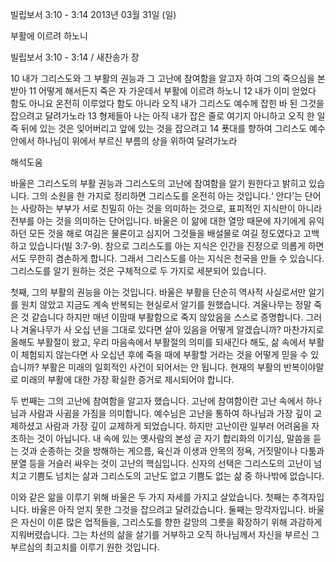 빌립보서 3:10 - 3:14 
2013년 03월 31일 (일)

부활에 이르려 하노니



빌립보서 3:10 - 3:14 / 새찬송가  장


10 내가 그리스도와 그 부활의 권능과 그 고난에 참여함을 알고자 하여 그의 죽으심을 본받아 11 어떻게 해서든지 죽은 자 가운데서 부활에 이르려 하노니 12 내가 이미 얻었다 함도 아니요 온전히 이루었다 함도 아니라 오직 내가 그리스도 예수께 잡힌 바 된 그것을 잡으려고 달려가노라 13 형제들아 나는 아직 내가 잡은 줄로 여기지 아니하고 오직 한 일 즉 뒤에 있는 것은 잊어버리고 앞에 있는 것을 잡으려고 14 푯대를 향하여 그리스도 예수 안에서 하나님이 위에서 부르신 부름의 상을 위하여 달려가노라

해석도움





바울은 그리스도의 부활 권능과 그리스도의 고난에 참여함을 알기 원한다고 밝히고 있습니다. 그의 소원을 한 가지로 정리하면 그리스도를 온전히 아는 것입니다.‘ 안다’는 단어는 사랑하는 부부가 서로 친밀히 아는 것을 의미하는 것으로, 표피적인 지식만이 아니라 전부를 아는 것을 의미하는 단어입니다. 바울은 이 앎에 대한 열망 때문에 자기에게 유익하던 모든 것을 해로 여김은 물론이고 심지어 그것들을 배설물로 여길 정도였다고 고백하고 있습니다(빌 3:7-9). 참으로 그리스도를 아는 지식은 인간을 진정으로 의롭게 하면서도 무한히 겸손하게 합니다. 그래서 그리스도를 아는 지식은 천국을 만들 수 있습니다.
그리스도를 알기 원하는 것은 구체적으로 두 가지로 세분되어 있습니다. 

첫째, 그의 부활의 권능을 아는 것입니다. 바울은 부활을 단순히 역사적 사실로서만 알기를 원치 않았고 지금도 계속 반복되는 현실로서 알기를 원했습니다. 겨울나무는 정말 죽은 것 같습니다 하지만 매년 이맘때 부활함으로 죽지 않았음을 스스로 증명합니다. 그러나 겨울나무가 사 오십 년을 그대로 있다면 살아 있음을 어떻게 알겠습니까? 마찬가지로 올해도 부활절이 왔고, 우리 마음속에서 부활절의 의미를 되새긴다 해도, 삶 속에서 부활이 체험되지 않는다면 사 오십년 후에 죽을 때에 부활할 거라는 것을 어떻게 믿을 수 있습니까? 부활은 미래의 일회적인 사건이 되어서는 안 됩니다. 현재의 부활의 반복이야말로 미래의 부활에 대한 가장 확실한 증거로 제시되어야 합니다.

두 번째는 그의 고난에 참여함을 알고자 했습니다. 고난에 참여함이란 고난 속에서 하나님과 사람과 사귐을 가짐을 의미합니다. 예수님은 고난을 통하여 하나님과 가장 깊이 교제하셨고 사람과 가장 깊이 교제하게 되었습니다. 하지만 고난이란 일부러 어려움을 자초하는 것이 아닙니다. 내 속에 있는 옛사람의 본성 곧 자기 합리화의 이기심, 말씀을 듣는 것과 순종하는 것을 방해하는 게으름, 육신과 이생과 안목의 정욕, 거짓말이나 다툼과 분열 등을 거슬러 싸우는 것이 고난의 핵심입니다. 신자의 선택은 그리스도의 고난이 넘치고 기쁨도 넘치는 삶과 그리스도의 고난도 없고 기쁨도 없는 삶 중 하나밖에 없습니다.

이와 같은 앎을 이루기 위해 바울은 두 가지 자세를 가지고 살았습니다. 첫째는 추격자입니다. 바울은 아직 얻지 못한 그것을 잡으려고 달려갔습니다. 둘째는 망각자입니다. 바울은 자신이 이룬 많은 업적들을, 그리스도를 향한 갈망의 그릇을 확장하기 위해 과감하게 지워버렸습니다. 그는 차선의 삶을 살기를 거부하고 오직 하나님께서 자신을 부르신 그 부르심의 최고치를 이루기 원한 것입니다.